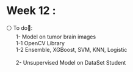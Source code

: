 # Week 12 :

⚪️ To do📝:<br>
&emsp;&ensp; 1- Model on tumor brain images<br>
&emsp;&ensp; 1-1 OpenCV Library <br>
&emsp;&ensp; 1-2 Ensemble, XGBoost, SVM, KNN, Logistic<br>
<br>
&emsp;&ensp; 2- Unsupervised Model on DataSet Student<br>
